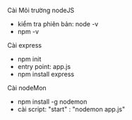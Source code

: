 Cài Môi trường nodeJS
- kiểm tra phiên bản: node -v
- npm -v

Cài express
- npm init
- entry point: app.js
- npm install express

Cài nodeMon
- npm install -g nodemon
- cài script: "start" : "nodemon app.js"
